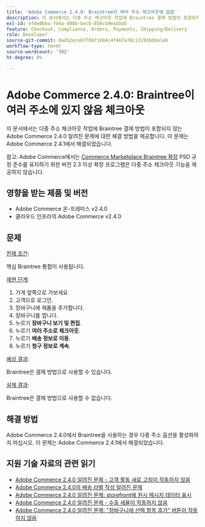 ```yaml
---
title: 'Adobe Commerce 2.4.0: Braintree이 여러 주소 체크아웃에 없음'
description: 이 문서에서는 다중 주소 체크아웃 작업에 Braintree 결제 방법이 포함되지 않는 Adobe Commerce 2.4.0 알려진 문제에 대한 해결 방법을 제공합니다. 이 문제는 Adobe Commerce 2.4.1에서 해결되었습니다.
exl-id: efde0bba-fd4a-490b-becb-856cb9ea58a5
feature: Checkout, Compliance, Orders, Payments, Shipping/Delivery
role: Developer
source-git-commit: 0ad52eceb776b71604c4f467a70c13191bb9a1eb
workflow-type: tm+mt
source-wordcount: '302'
ht-degree: 0%

---
```


# Adobe Commerce 2.4.0: Braintree이 여러 주소에 있지 않음 체크아웃

이 문서에서는 다중 주소 체크아웃 작업에 Braintree 결제 방법이 포함되지 않는 Adobe Commerce 2.4.0 알려진 문제에 대한 해결 방법을 제공합니다. 이 문제는 Adobe Commerce 2.4.1에서 해결되었습니다.

참고: Adobe Commerce에서는 [Commerce Marketplace Braintree 확장](https://marketplace.magento.com/paypal-module-braintree.html) PSD 규정 준수를 유지하기 위한 버전 2.3 이상 확장 프로그램은 다중 주소 체크아웃 기능을 제공하지 않습니다.

## 영향을 받는 제품 및 버전

* Adobe Commerce 온-프레미스 v2.4.0
* 클라우드 인프라의 Adobe Commerce v2.4.0

## 문제

<u>전제 조건</u>:

핵심 Braintree 통합이 사용됩니다.

<u>재현 단계</u>:

1. 가게 앞쪽으로 가보세요
1. 고객으로 로그인.
1. 장바구니에 제품을 추가합니다.
1. 장바구니를 엽니다.
1. 누르기 **장바구니 보기 및 편집**.
1. 누르기 **여러 주소로 체크아웃**.
1. 누르기 **배송 정보로 이동**.
1. 누르기 **청구 정보로 계속**.

<u>예상 결과</u>:

Braintree은 결제 방법으로 사용할 수 있습니다.

<u>실제 결과</u>:

Braintree은 결제 방법으로 사용할 수 없습니다.

## 해결 방법

Adobe Commerce 2.4.0에서 Braintree을 사용하는 경우 다중 주소 옵션을 활성화하지 마십시오. 이 문제는 Adobe Commerce 2.4.1에서 해결되었습니다.

## 지원 기술 자료의 관련 읽기

* [Adobe Commerce 2.4.0 알려진 문제 - 고객 활동 새로 고침이 작동하지 않음](/help/troubleshooting/miscellaneous/magento-2-4-0-refresh-on-customer-activities-does-not-work.md)
* [Adobe Commerce 2.4.0의 배송 라벨 작성 알려진 문제](/help/troubleshooting/known-issues-patches-attached/shipping-labels-creation-known-issue-in-magento-2-4-0.md)
* [Adobe Commerce 2.4.0 알려진 문제: storefront에 원시 메시지 데이터 표시](/help/troubleshooting/storefront/magento-2-4-0-issue-storefront-raw-message-data-display.md)
* [Adobe Commerce 2.4.0 알려진 문제 - 수출 세율이 작동하지 않음](/help/troubleshooting/miscellaneous/magento-2-4-0-known-issue-export-tax-rates-does-not-work.md)
* [Adobe Commerce 2.4.0 알려진 문제: &quot;장바구니에 선택 항목 추가&quot; 버튼이 작동하지 않음](/help/troubleshooting/miscellaneous/magento-2-4-0-add-selections-to-my-cart-does-not-work.md)
